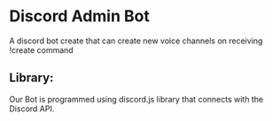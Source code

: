 # Discord Admin Bot
A discord bot create that can create new voice channels on receiving !create command

## Library: 
Our Bot is programmed using discord.js library that connects with the Discord API. 

